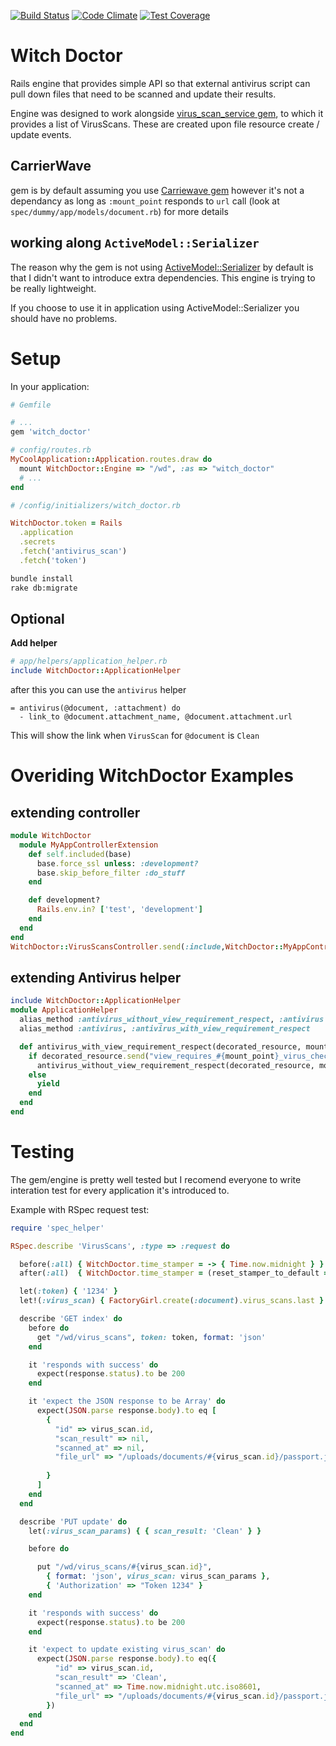 [![Build Status](https://travis-ci.org/equivalent/witch_doctor.svg)](https://travis-ci.org/equivalent/witch_doctor)
[![Code Climate](https://codeclimate.com/github/equivalent/witch_doctor/badges/gpa.svg)](https://codeclimate.com/github/equivalent/witch_doctor)
[![Test Coverage](https://codeclimate.com/github/equivalent/witch_doctor/badges/coverage.svg)](https://codeclimate.com/github/equivalent/witch_doctor)

# Witch Doctor

Rails engine that provides simple API so that external antivirus
script can pull down files that need to be scanned and update their
results.


Engine was designed to work alongside [virus_scan_service gem](https://github.com/equivalent/virus_scan_service),
to which it provides a list of VirusScans. These are created upon file resource
create / update events.


## CarrierWave

gem is by default assuming you use [Carriewave
gem](https://github.com/carrierwaveuploader/carrierwave)
however it's not a dependancy as long as `:mount_point` responds to
`url` call (look at `spec/dummy/app/models/document.rb`) for more
details

## working along `ActiveModel::Serializer`

The reason why the gem is not using [ActiveModel::Serializer](https://github.com/rails-api/active_model_serializers)
by default is that I didn't want to introduce extra dependencies.
This engine is trying to be really lightweight.

If you choose to use it in application using ActiveModel::Serializer you should have no problems.

# Setup

In your application:

```ruby
# Gemfile

# ...
gem 'witch_doctor'

```

```ruby
# config/routes.rb
MyCoolApplication::Application.routes.draw do
  mount WitchDoctor::Engine => "/wd", :as => "witch_doctor"
  # ...
end
```

```ruby
# /config/initializers/witch_doctor.rb

WitchDoctor.token = Rails
  .application
  .secrets
  .fetch('antivirus_scan')
  .fetch('token')
```


```sh
bundle install
rake db:migrate
```

## Optional

**Add helper**

```ruby
# app/helpers/application_helper.rb
include WitchDoctor::ApplicationHelper
```

after this you can use the `antivirus` helper

```haml
= antivirus(@document, :attachment) do
  - link_to @document.attachment_name, @document.attachment.url
```

This will show the link when `VirusScan` for `@document` is `Clean`


# Overiding WitchDoctor Examples

## extending controller

```ruby
module WitchDoctor
  module MyAppControllerExtension
    def self.included(base)
      base.force_ssl unless: :development?
      base.skip_before_filter :do_stuff
    end

    def development?
      Rails.env.in? ['test', 'development']
    end
  end
end
WitchDoctor::VirusScansController.send(:include,WitchDoctor::MyAppControllerExtension)
```

## extending Antivirus helper

```ruby
include WitchDoctor::ApplicationHelper
module ApplicationHelper
  alias_method :antivirus_without_view_requirement_respect, :antivirus
  alias_method :antivirus, :antivirus_with_view_requirement_respect

  def antivirus_with_view_requirement_respect(decorated_resource, mount_point)
    if decorated_resource.send("view_requires_#{mount_point}_virus_check?")
      antivirus_without_view_requirement_respect(decorated_resource, mount_point)
    else
      yield
    end
  end
end
```

# Testing

The gem/engine is pretty well tested but I recomend everyone to write
interation test for every application it's introduced to.

Example with RSpec request test:

```ruby
require 'spec_helper'

RSpec.describe 'VirusScans', :type => :request do

  before(:all) { WitchDoctor.time_stamper = -> { Time.now.midnight } }
  after(:all)  { WitchDoctor.time_stamper = (reset_stamper_to_default = nil) }

  let(:token) { '1234' }
  let!(:virus_scan) { FactoryGirl.create(:document).virus_scans.last }

  describe 'GET index' do
    before do
      get "/wd/virus_scans", token: token, format: 'json'
    end

    it 'responds with success' do
      expect(response.status).to be 200
    end

    it 'expect the JSON response to be Array' do
      expect(JSON.parse response.body).to eq [
        {
          "id" => virus_scan.id,
          "scan_result" => nil,
          "scanned_at" => nil,
          "file_url" => "/uploads/documents/#{virus_scan.id}/passport.jpg" # don't care about file storage (tests)
                                                                           # as virus scans are needed only on s3
        }
      ]
    end
  end

  describe 'PUT update' do
    let(:virus_scan_params) { { scan_result: 'Clean' } }

    before do

      put "/wd/virus_scans/#{virus_scan.id}",
        { format: 'json', virus_scan: virus_scan_params },
        { 'Authorization' => "Token 1234" }
    end

    it 'responds with success' do
      expect(response.status).to be 200
    end

    it 'expect to update existing virus_scan' do
      expect(JSON.parse response.body).to eq({
          "id" => virus_scan.id,
          "scan_result" => 'Clean',
          "scanned_at" => Time.now.midnight.utc.iso8601,
          "file_url" => "/uploads/documents/#{virus_scan.id}/passport.jpg"
        })
    end
  end
end
```

